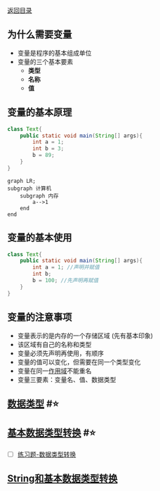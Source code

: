 <meta name="viewport" content="width=device-width, initial-scale=1.0, viewport-fit=cover">

[返回目录](Home.md)

## 为什么需要变量
- 变量是程序的基本组成单位 
- 变量的三个基本要素 
	- **类型**
	- **名称**
	- **值**

## 变量的基本原理
```java
class Text{
	public static void main(String[] args){
		int a = 1;
		int b = 3;
		b = 89;
	}
}
```
```mermaid
graph LR;
subgraph 计算机
	subgraph 内存
		a-->1
	end
end
```

## 变量的基本使用

```java
class Text{
	public static void main(String[] args){
		int a = 1; //声明并赋值
		int b;
		b = 100; //先声明再赋值
	}
}
```

## 变量的注意事项
- 变量表示的是内存的一个存储区域 (先有基本印象)
- 该区域有自己的名称和类型
- 变量必须先声明再使用，有顺序
- 变量的值可以变化，但需要在同一个类型变化
- 变量在同一[作用域](作用域.md)不能重名
- 变量三要素：变量名、值、数据类型

## [数据类型](数据类型.md) #⭐️ 


## [基本数据类型转换](基本数据类型转换.md) #⭐️ 
- [ ] [练习题-数据类型转换](练习题-数据类型转换.md) 


## [String和基本数据类型转换](String和基本数据类型转换.md) 



